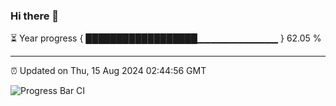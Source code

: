 ### Hi there 👋

⏳ Year progress { ██████████████████▁▁▁▁▁▁▁▁▁▁▁▁ } 62.05 %

---

⏰ Updated on Thu, 15 Aug 2024 02:44:56 GMT

![Progress Bar CI](https://github.com/IshwaranRudhara/GIT-ACTION/workflows/Progress%20Bar%20CI/badge.svg)
